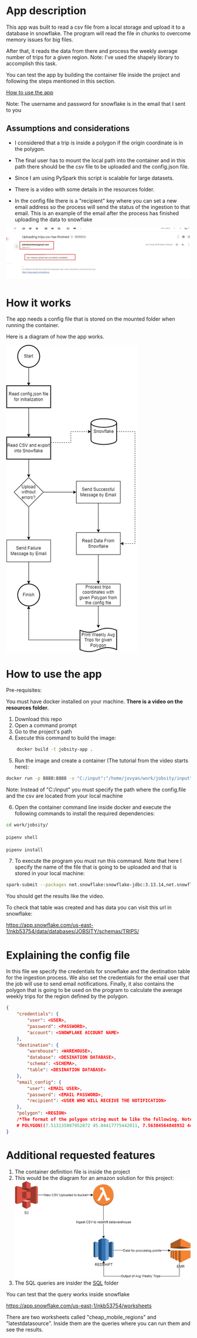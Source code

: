 # App description

This app was built to read a csv file from a local storage and upload it to a database in snowflake. The program will read the file in chunks to overcome memory issues for big files.

After that, it reads the data from there and process the weekly average number of trips for a given region. Note: I've used the shapely library to accomplish this task.

You can test the app by building the container file inside the project and following the steps mentioned in this section.


[How to use the app](#how-to-use-the-app)


Note: The username and password for snowflake is in the email that I sent to you

## Assumptions and considerations

* I considered that a trip is inside a polygon if the origin coordinate is in the polygon.

* The final user has to mount the local path into the container and in this path there should be the csv file to be uploaded and the config.json file.

* Since I am using PySpark this script is scalable for large datasets.

* There is a video with some details in the resources folder.

* In the config file there is a "recipient" key where you can set a new email address so the process will send the status of the ingestion to that email. This is an example of the email after the process has finished uploading the data to snowflake

![email](resources/email_notification.jpg)

# How it works

The app needs a config file that is stored on the mounted folder when running the container.

Here is a diagram of how the app works.

![logo](resources/diagram.jpg)


# How to use the app

Pre-requisites:

You must have docker installed on your machine. **There is a video on the resources folder.**

1. Download this repo
2. Open a command prompt
3. Go to the project's path
4. Execute this command to build the image:
```sh
    docker build -t jobsity-app .
```
5. Run the image and create a container (The tutorial from the video starts here):
```sh
docker run -p 8888:8888 -v "C:/input":"/home/jovyan/work/jobsity/input" jobsity-app
```
Note: Instead of "C:/input" you must specify the path where the config.file and the csv are located from your local machine

6. Open the container command line inside docker and execute the following commands to install the required dependencies:

```sh
cd work/jobsity/

pipenv shell

pipenv install
```
7. To execute the program you must run this command. Note that here I specify the name of the file that is going to be uploaded and that is stored in your local machine:
```sh
spark-submit --packages net.snowflake:snowflake-jdbc:3.13.14,net.snowflake:spark-snowflake_2.12:2.10.0-spark_3.1 main.py "trips.csv"
```



You should get the results like the video.

To check that table was created and has data you can visit this url in snowflake:

https://app.snowflake.com/us-east-1/nkb53754/data/databases/JOBSITY/schemas/TRIPS/



# Explaining the config file

In this file we specify the credentials for snowflake and the destination table for the ingestion process. We also set the credentials for the email user that the job will use to send email notifications. Finally, it also contains the polygon that is going to be used on the program to calculate the average weekly trips for the region defined by the polygon.

```json
{
    "credentials": {
        "user": <USER>,
        "password": <PASSWORD>,
        "account": <SNOWFLAKE ACCOUNT NAME>
    },
    "destination": {
        "warehouse": <WAREHOUSE>,
        "database": <DESINATION DATABASE>,
        "schema": <SCHEMA>,
        "table": <DESINATION DATABASE>
    },
    "email_config": {
        "user": <EMAIL USER>,
        "password": <EMAIL PASSWORD>,
        "recipient": <USER WHO WILL RECEIVE THE NOTIFICATION>
    },
    "polygon": <REGION>
    /*The format of the polygon string must be like the following. Note that the first and last point must have the same coordinates.
    # POLYGON((7.513135087952872 45.04417775442011, 7.56304564848932 44.97612466562052, 7.671077441892763 45.00676340143624, 7.739660019780326 45.10100884469237, 7.513135087952872 45.04417775442011))*/
}
```

# Additional requested features

1. The container definition file is inside the project
2. This would be the diagram for an amazon solution for this project: 
![logo](resources/amazon_schema.jpg)
3. The SQL queries are insider the [SQL](sql/) folder

You can test that the query works inside snowflake

https://app.snowflake.com/us-east-1/nkb53754/worksheets

There are two worksheets called "cheap_mobile_regions" and "latestdatasource". Inside them are the queries where you can run them and see the results.


